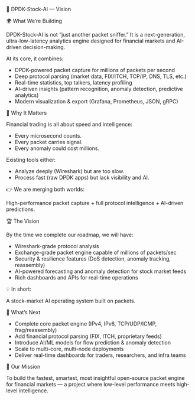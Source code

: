 📡 DPDK-Stock-AI — Vision

🌍 What We’re Building

DPDK-Stock-AI is not “just another packet sniffer.”
It is a next-generation, ultra-low-latency analytics engine designed for financial markets and AI-driven decision-making.

At its core, it combines:

 - DPDK-powered packet capture for millions of packets per second
 - Deep protocol parsing (market data, FIX/ITCH, TCP/IP, DNS, TLS, etc.)
 - Real-time statistics, top talkers, latency profiling
 - AI-driven insights (pattern recognition, anomaly detection, predictive analytics)
 - Modern visualization & export (Grafana, Prometheus, JSON, gRPC)

🚀 Why It Matters

Financial trading is all about speed and intelligence:

 - Every microsecond counts.
 - Every packet carries signal.
 - Every anomaly could cost millions.
 
Existing tools either:

 - Analyze deeply (Wireshark) but are too slow.
 - Process fast (raw DPDK apps) but lack visibility and AI.

👉 We are merging both worlds:

High-performance packet capture + full protocol intelligence + AI-driven predictions.

🏆 The Vision

By the time we complete our roadmap, we will have:

 - Wireshark-grade protocol analysis
 - Exchange-grade packet engine capable of millions of packets/sec
 - Security & resilience features (DoS detection, anomaly tracking, reassembly)
 - AI-powered forecasting and anomaly detection for stock market feeds
 - Rich dashboards and APIs for real-time operations

💡 In short:

A stock-market AI operating system built on packets.

🔮 What’s Next

 - Complete core packet engine (IPv4, IPv6, TCP/UDP/ICMP, frag/reassembly)
 - Add financial protocol parsing (FIX, ITCH, proprietary feeds)
 - Introduce AI/ML models for flow prediction & anomaly detection
 - Scale to multi-core, multi-node deployments
 - Deliver real-time dashboards for traders, researchers, and infra teams

🌟 Our Mission

To build the fastest, smartest, most insightful open-source packet engine for financial markets — a project where low-level performance meets high-level intelligence.
